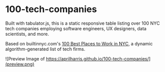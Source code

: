 # 100-tech-companies

Built with tabulator.js, this is a static responsive table listing over 100 NYC tech companies employing software engineers, UX designers, data scientists, and more.

Based on builtinnyc.com's [100 Best Places to Work in NYC](https://www.builtinnyc.com/companies/best-places-to-work-nyc), a dynamic algorithm-generated list of tech firms.


![Preview Image of https://aprilharris.github.io/100-tech-companies/](preview.png)
